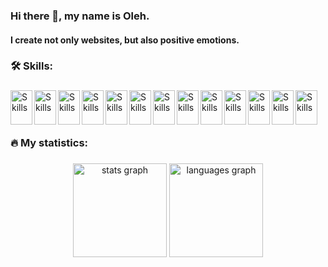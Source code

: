 ### Hi there 👋, my name is Oleh.

#### I create not only websites, but also positive emotions.

###

<h3 align="left">🛠   Skills:</h3>

###

<div align="left">
<img src="https://cdn.jsdelivr.net/gh/devicons/devicon/icons/html5/html5-original.svg" alt="Skills" align="left" width="35" height="55"/>
<img src="https://cdn.jsdelivr.net/gh/devicons/devicon/icons/css3/css3-original.svg" alt="Skills" align="left" width="35" height="55"/>
<img src="https://cdn.jsdelivr.net/gh/devicons/devicon/icons/javascript/javascript-original.svg" alt="Skills" align="left" width="35" height="55"/>
<img src="https://cdn.jsdelivr.net/gh/devicons/devicon/icons/typescript/typescript-original.svg" alt="Skills" align="left" width="35" height="55"/>
<img src="https://cdn.jsdelivr.net/gh/devicons/devicon/icons/react/react-original.svg" alt="Skills" align="left" width="35" height="55"/>
<img src="https://cdn.jsdelivr.net/gh/devicons/devicon/icons/redux/redux-original.svg" alt="Skills" align="left" width="35" height="55"/>
<img src="https://cdn.jsdelivr.net/gh/devicons/devicon/icons/webpack/webpack-original.svg" alt="Skills" align="left" width="35" height="55"/>
<img src="https://cdn.jsdelivr.net/gh/devicons/devicon/icons/figma/figma-original.svg" alt="Skills" align="left" width="35" height="55"/>
<img src="https://cdn.jsdelivr.net/gh/devicons/devicon/icons/canva/canva-original.svg" alt="Skills" align="left" width="35" height="55"/>
<img src="https://cdn.jsdelivr.net/gh/devicons/devicon/icons/slack/slack-original.svg" alt="Skills" align="left" width="35" height="55"/>
<img src="https://cdn.jsdelivr.net/gh/devicons/devicon/icons/vscode/vscode-original.svg" alt="Skills" align="left" width="35" height="55"/>
<img src="https://cdn.jsdelivr.net/gh/devicons/devicon/icons/git/git-original.svg" alt="Skills" align="left" width="35" height="55"/>
<img src="https://cdn.jsdelivr.net/gh/devicons/devicon/icons/trello/trello-plain.svg" alt="Skills" align="left" width="35" height="55"/>
</div>
<br />
<br />
<br />

###

<h3 align="left">🔥   My statistics:</h3>

###

<div align="center">
  <img src="https://github-readme-stats.vercel.app/api?username=olegopolonets&hide_title=false&hide_rank=false&show_icons=true&include_all_commits=true&count_private=true&disable_animations=false&theme=dracula&locale=en&hide_border=false&order=1" height="150" alt="stats graph"  />
  <img src="https://github-readme-stats.vercel.app/api/top-langs?username=olegopolonets&locale=en&hide_title=false&layout=compact&card_width=320&langs_count=5&theme=dracula&hide_border=false&order=2" height="150" alt="languages graph"  />
</div>

###
